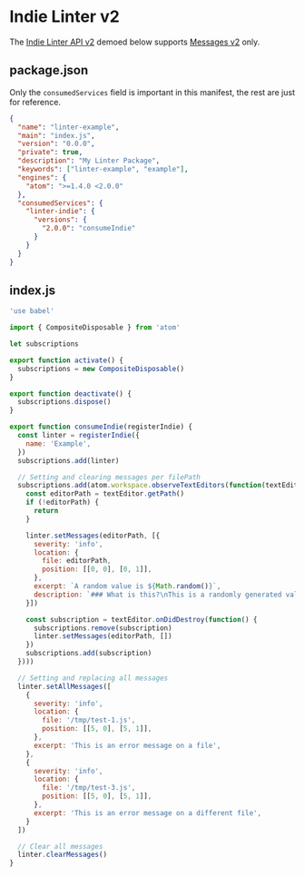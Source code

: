 # Indie Linter v2

The [Indie Linter API v2][] demoed below supports [Messages v2][] only.

## package.json

Only the `consumedServices` field is important in this manifest, the rest are
just for reference.

```json
{
  "name": "linter-example",
  "main": "index.js",
  "version": "0.0.0",
  "private": true,
  "description": "My Linter Package",
  "keywords": ["linter-example", "example"],
  "engines": {
    "atom": ">=1.4.0 <2.0.0"
  },
  "consumedServices": {
    "linter-indie": {
      "versions": {
        "2.0.0": "consumeIndie"
      }
    }
  }
}
```

## index.js

```js
'use babel'

import { CompositeDisposable } from 'atom'

let subscriptions

export function activate() {
  subscriptions = new CompositeDisposable()
}

export function deactivate() {
  subscriptions.dispose()
}

export function consumeIndie(registerIndie) {
  const linter = registerIndie({
    name: 'Example',
  })
  subscriptions.add(linter)

  // Setting and clearing messages per filePath
  subscriptions.add(atom.workspace.observeTextEditors(function(textEditor) {
    const editorPath = textEditor.getPath()
    if (!editorPath) {
      return
    }

    linter.setMessages(editorPath, [{
      severity: 'info',
      location: {
        file: editorPath,
        position: [[0, 0], [0, 1]],
      },
      excerpt: `A random value is ${Math.random()}`,
      description: `### What is this?\nThis is a randomly generated value`
    }])

    const subscription = textEditor.onDidDestroy(function() {
      subscriptions.remove(subscription)
      linter.setMessages(editorPath, [])
    })
    subscriptions.add(subscription)
  })))

  // Setting and replacing all messages
  linter.setAllMessages([
    {
      severity: 'info',
      location: {
        file: '/tmp/test-1.js',
        position: [[5, 0], [5, 1]],
      },
      excerpt: 'This is an error message on a file',
    },
    {
      severity: 'info',
      location: {
        file: '/tmp/test-3.js',
        position: [[5, 0], [5, 1]],
      },
      excerpt: 'This is an error message on a different file',
    }
  ])

  // Clear all messages
  linter.clearMessages()
}
```

[Indie Linter API v2]: ../types/indie-linter-v2.md
[Messages v2]: ../types/linter-message-v2.md
